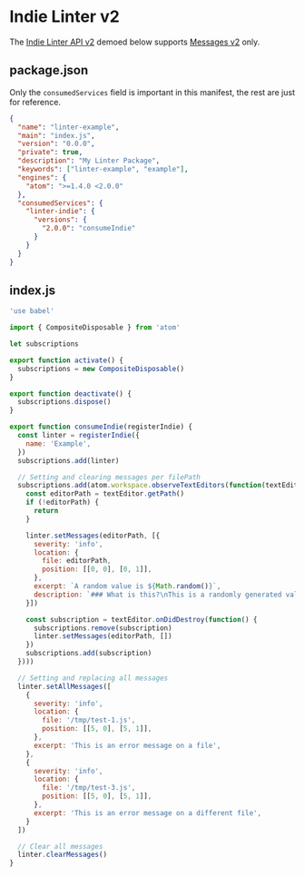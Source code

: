 # Indie Linter v2

The [Indie Linter API v2][] demoed below supports [Messages v2][] only.

## package.json

Only the `consumedServices` field is important in this manifest, the rest are
just for reference.

```json
{
  "name": "linter-example",
  "main": "index.js",
  "version": "0.0.0",
  "private": true,
  "description": "My Linter Package",
  "keywords": ["linter-example", "example"],
  "engines": {
    "atom": ">=1.4.0 <2.0.0"
  },
  "consumedServices": {
    "linter-indie": {
      "versions": {
        "2.0.0": "consumeIndie"
      }
    }
  }
}
```

## index.js

```js
'use babel'

import { CompositeDisposable } from 'atom'

let subscriptions

export function activate() {
  subscriptions = new CompositeDisposable()
}

export function deactivate() {
  subscriptions.dispose()
}

export function consumeIndie(registerIndie) {
  const linter = registerIndie({
    name: 'Example',
  })
  subscriptions.add(linter)

  // Setting and clearing messages per filePath
  subscriptions.add(atom.workspace.observeTextEditors(function(textEditor) {
    const editorPath = textEditor.getPath()
    if (!editorPath) {
      return
    }

    linter.setMessages(editorPath, [{
      severity: 'info',
      location: {
        file: editorPath,
        position: [[0, 0], [0, 1]],
      },
      excerpt: `A random value is ${Math.random()}`,
      description: `### What is this?\nThis is a randomly generated value`
    }])

    const subscription = textEditor.onDidDestroy(function() {
      subscriptions.remove(subscription)
      linter.setMessages(editorPath, [])
    })
    subscriptions.add(subscription)
  })))

  // Setting and replacing all messages
  linter.setAllMessages([
    {
      severity: 'info',
      location: {
        file: '/tmp/test-1.js',
        position: [[5, 0], [5, 1]],
      },
      excerpt: 'This is an error message on a file',
    },
    {
      severity: 'info',
      location: {
        file: '/tmp/test-3.js',
        position: [[5, 0], [5, 1]],
      },
      excerpt: 'This is an error message on a different file',
    }
  ])

  // Clear all messages
  linter.clearMessages()
}
```

[Indie Linter API v2]: ../types/indie-linter-v2.md
[Messages v2]: ../types/linter-message-v2.md
